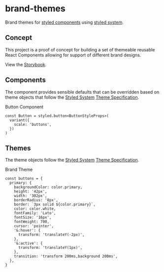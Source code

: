 # brand-themes

Brand themes for [styled components](https://styled-components.com/docs/advanced#theming) using [styled system](https://styled-system.com/).

## Concept

This project is a proof of concept for building a set of themeable reusable React Components allowing for support of different brand designs.

View the [Storybook](https://brand-themes.netlify.app/?path=/docs/button--default).

## Components

The component provides sensible defaults that can be overridden based on theme objects that follow the [Styled System](https://styled-system.com/) [Theme Specification](https://styled-system.com/theme-specification).

Button Component

```
const Button = styled.button<ButtonStyleProps>(
  variant({
    scale: 'buttons',
  })
)
```

## Themes

The theme objects follow the [Styled System](https://styled-system.com/) [Theme Specification](https://styled-system.com/theme-specification).

Brand Theme

```
const buttons = {
  primary: {
    backgroundColor: color.primary,
    height: '42px',
    width: '302px',
    borderRadius: '8px',
    border: `3px solid ${color.primary}`,
    color: color.white,
    fontFamily: 'Lato',
    fontSize: '16px',
    fontWeight: 700,
    cursor: 'pointer',
    '&:hover': {
      transform: 'translateY(-2px)',
    },
    '&:active': {
      transform: 'translateY(1px)',
    },
    transition: 'transform 200ms,background 200ms',
  },
}
```
